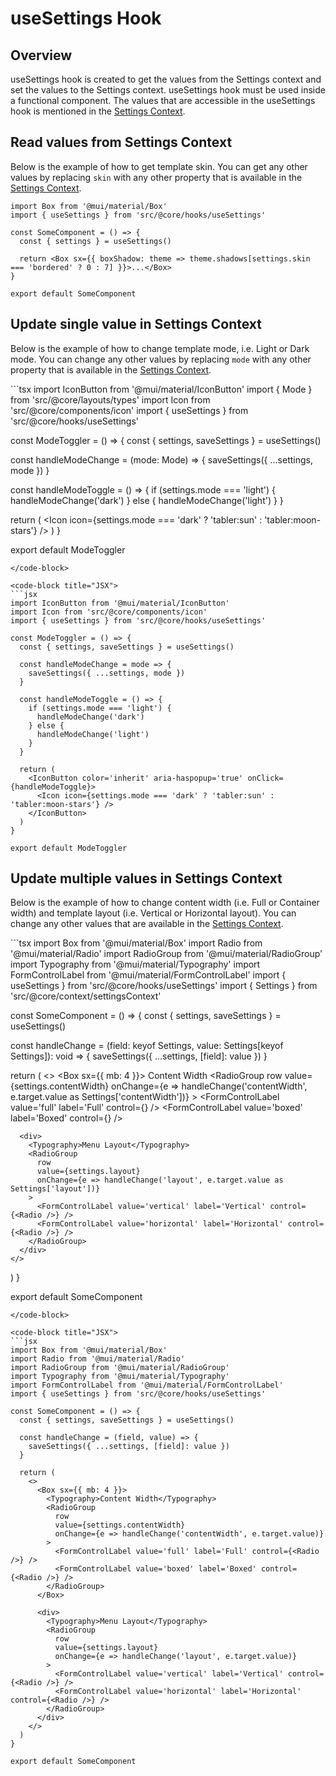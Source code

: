 # useSettings Hook

## Overview

useSettings hook is created to get the values from the Settings context and set the values to the Settings context. useSettings hook must be used inside a functional component. The values that are accessible in the useSettings hook is mentioned in the [Settings Context](/guide/settings/context.html#properties).

## Read values from Settings Context

Below is the example of how to get template skin. You can get any other values by replacing `skin` with any other property that is available in the [Settings Context](/guide/settings/context.html#properties).

```tsx
import Box from '@mui/material/Box'
import { useSettings } from 'src/@core/hooks/useSettings'

const SomeComponent = () => {
  const { settings } = useSettings()

  return <Box sx={{ boxShadow: theme => theme.shadows[settings.skin === 'bordered' ? 0 : 7] }}>...</Box>
}

export default SomeComponent
```

## Update single value in Settings Context

Below is the example of how to change template mode, i.e. Light or Dark mode. You can change any other values by replacing `mode` with any other property that is available in the [Settings Context](/guide/settings/context.html#properties).

<code-group>
<code-block title="TSX" active>
```tsx
import IconButton from '@mui/material/IconButton'
import { Mode } from 'src/@core/layouts/types'
import Icon from 'src/@core/components/icon'
import { useSettings } from 'src/@core/hooks/useSettings'

const ModeToggler = () => {
  const { settings, saveSettings } = useSettings()

  const handleModeChange = (mode: Mode) => {
    saveSettings({ ...settings, mode })
  }

  const handleModeToggle = () => {
    if (settings.mode === 'light') {
      handleModeChange('dark')
    } else {
      handleModeChange('light')
    }
  }

  return (
    <IconButton color='inherit' aria-haspopup='true' onClick={handleModeToggle}>
      <Icon icon={settings.mode === 'dark' ? 'tabler:sun' : 'tabler:moon-stars'} />
    </IconButton>
  )
}

export default ModeToggler
```
</code-block>

<code-block title="JSX">
```jsx
import IconButton from '@mui/material/IconButton'
import Icon from 'src/@core/components/icon'
import { useSettings } from 'src/@core/hooks/useSettings'

const ModeToggler = () => {
  const { settings, saveSettings } = useSettings()

  const handleModeChange = mode => {
    saveSettings({ ...settings, mode })
  }

  const handleModeToggle = () => {
    if (settings.mode === 'light') {
      handleModeChange('dark')
    } else {
      handleModeChange('light')
    }
  }

  return (
    <IconButton color='inherit' aria-haspopup='true' onClick={handleModeToggle}>
      <Icon icon={settings.mode === 'dark' ? 'tabler:sun' : 'tabler:moon-stars'} />
    </IconButton>
  )
}

export default ModeToggler
```
</code-block>
</code-group>

## Update multiple values in Settings Context

Below is the example of how to change content width (i.e. Full or Container width) and template layout (i.e. Vertical or Horizontal layout). You can change any other values that are available in the [Settings Context](/guide/settings/context.html#properties).

<code-group>
<code-block title="TSX" active>
```tsx
import Box from '@mui/material/Box'
import Radio from '@mui/material/Radio'
import RadioGroup from '@mui/material/RadioGroup'
import Typography from '@mui/material/Typography'
import FormControlLabel from '@mui/material/FormControlLabel'
import { useSettings } from 'src/@core/hooks/useSettings'
import { Settings } from 'src/@core/context/settingsContext'

const SomeComponent = () => {
  const { settings, saveSettings } = useSettings()

  const handleChange = (field: keyof Settings, value: Settings[keyof Settings]): void => {
    saveSettings({ ...settings, [field]: value })
  }

  return (
    <>
      <Box sx={{ mb: 4 }}>
        <Typography>Content Width</Typography>
        <RadioGroup
          row
          value={settings.contentWidth}
          onChange={e => handleChange('contentWidth', e.target.value as Settings['contentWidth'])}
        >
          <FormControlLabel value='full' label='Full' control={<Radio />} />
          <FormControlLabel value='boxed' label='Boxed' control={<Radio />} />
        </RadioGroup>
      </Box>

      <div>
        <Typography>Menu Layout</Typography>
        <RadioGroup
          row
          value={settings.layout}
          onChange={e => handleChange('layout', e.target.value as Settings['layout'])}
        >
          <FormControlLabel value='vertical' label='Vertical' control={<Radio />} />
          <FormControlLabel value='horizontal' label='Horizontal' control={<Radio />} />
        </RadioGroup>
      </div>
    </>
  )
}

export default SomeComponent
```
</code-block>

<code-block title="JSX">
```jsx
import Box from '@mui/material/Box'
import Radio from '@mui/material/Radio'
import RadioGroup from '@mui/material/RadioGroup'
import Typography from '@mui/material/Typography'
import FormControlLabel from '@mui/material/FormControlLabel'
import { useSettings } from 'src/@core/hooks/useSettings'

const SomeComponent = () => {
  const { settings, saveSettings } = useSettings()

  const handleChange = (field, value) => {
    saveSettings({ ...settings, [field]: value })
  }

  return (
    <>
      <Box sx={{ mb: 4 }}>
        <Typography>Content Width</Typography>
        <RadioGroup
          row
          value={settings.contentWidth}
          onChange={e => handleChange('contentWidth', e.target.value)}
        >
          <FormControlLabel value='full' label='Full' control={<Radio />} />
          <FormControlLabel value='boxed' label='Boxed' control={<Radio />} />
        </RadioGroup>
      </Box>

      <div>
        <Typography>Menu Layout</Typography>
        <RadioGroup
          row
          value={settings.layout}
          onChange={e => handleChange('layout', e.target.value)}
        >
          <FormControlLabel value='vertical' label='Vertical' control={<Radio />} />
          <FormControlLabel value='horizontal' label='Horizontal' control={<Radio />} />
        </RadioGroup>
      </div>
    </>
  )
}

export default SomeComponent
```
</code-block>
</code-group>
